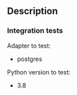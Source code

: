 ## Description
<!---
  Describe the Pull Request here. Add any references and info to help reviewers
  understand your changes. Include any tradeoffs you considered.
-->

<!-- If applicable: -->
<!--
GitHub: resolves #XXX
Linear: closes FEA-XXX
-->

### Integration tests

Adapter to test:
<!-- Add relevant ones -->
- postgres
<!--
- snowflake
- bigquery
- redshift
- duckdb
- athena
-->

Python version to test:
<!-- Add relevant ones -->
- 3.8
<!--
- 3.7
- 3.9
- 3.10
-->

